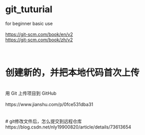 # git_tuturial
for beginner basic use <br>
<br>
https://git-scm.com/book/en/v2<br>
https://git-scm.com/book/zh/v2<br>
<br>
<br>
# 创建新的，并把本地代码首次上传<br>
<br>
用 Git 上传项目到 GitHub<br>
<br>
https://www.jianshu.com/p/0fce531dba31<br>
<br>
<br>
# git修改文件后，怎么提交到远程仓库<br>
https://blog.csdn.net/nly19900820/article/details/73613654<br>
